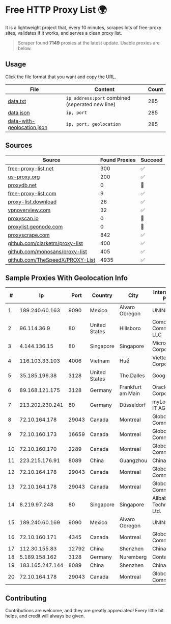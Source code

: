 
# Free HTTP Proxy List 🌍

It is a lightweight project that, every 10 minutes, scrapes lots of free-proxy sites, validates if it works, and serves a clean proxy list.


> Scraper found **7149** proxies at the latest update. Usable proxies are below.

## Usage

Click the file format that you want and copy the URL.


|File|Content|Count|
|----|-------|-----|
|[data.txt](https://raw.githubusercontent.com/themiralay/Proxy-List-World/master/data.txt)|`ip_address:port` combined (seperated new line)|285|
|[data.json](https://raw.githubusercontent.com/themiralay/Proxy-List-World/master/data.json)|`ip, port`|285|
|[data-with-geolocation.json](https://raw.githubusercontent.com/themiralay/Proxy-List-World/master/data-with-geolocation.json)|`ip, port, geolocation`|285|

## Sources

|Source|Found Proxies|Succeed|
|------|-------------|-------|
|[free-proxy-list.net](https://free-proxy-list.net)|300|✅|
|[us-proxy.org](https://www.us-proxy.org)|200|✅|
|[proxydb.net](http://proxydb.net)|0|🚫|
|[free-proxy-list.com](https://free-proxy-list.com/?page=&port=&type%5B%5D=http&type%5B%5D=https&up_time=0&search=Search)|9|✅|
|[proxy-list.download](https://www.proxy-list.download/HTTP)|26|✅|
|[vpnoverview.com](https://vpnoverview.com/privacy/anonymous-browsing/free-proxy-servers)|32|✅|
|[proxyscan.io](https://www.proxyscan.io)|0|🚫|
|[proxylist.geonode.com](https://proxylist.geonode.com/api/proxy-list?limit=300&page=1&sort_by=lastChecked&sort_type=desc&protocols=http,https)|0|🚫|
|[proxyscrape.com](https://api.proxyscrape.com/v2/?request=displayproxies&protocol=http&timeout=10000&country=all&ssl=all&anonymity=all)|842|✅|
|[github.com/clarketm/proxy-list](https://raw.githubusercontent.com/clarketm/proxy-list/master/proxy-list-raw.txt)|400|✅|
|[github.com/monosans/proxy-list](https://raw.githubusercontent.com/monosans/proxy-list/main/proxies/http.txt)|405|✅|
|[github.com/TheSpeedX/PROXY-List](https://raw.githubusercontent.com/TheSpeedX/PROXY-List/master/http.txt)|4935|✅|


## Sample Proxies With Geolocation Info

|#|Ip|Port|Country|City|Internet Service Provider|
|-|--|----|-------|----|-------------------------|
|1|189.240.60.163|9090|Mexico|Alvaro Obregon|UNINET|
|2|96.114.36.9|80|United States|Hillsboro|Comcast Cable Communications, LLC|
|3|4.144.136.15|80|Singapore|Singapore|Microsoft Corporation|
|4|116.103.33.103|4006|Vietnam|Huế|Viettel Corporation|
|5|35.185.196.38|3128|United States|The Dalles|Google LLC|
|6|89.168.121.175|3128|Germany|Frankfurt am Main|Oracle Corporation|
|7|213.202.230.241|80|Germany|Düsseldorf|myLoc managed IT AG|
|8|72.10.164.178|29043|Canada|Montreal|GloboTech Communications|
|9|72.10.160.173|16659|Canada|Montreal|GloboTech Communications|
|10|72.10.160.170|2289|Canada|Montreal|GloboTech Communications|
|11|223.215.176.91|8089|China|Guangzhou|Chinanet|
|12|72.10.164.178|29043|Canada|Montreal|GloboTech Communications|
|13|72.10.164.178|29043|Canada|Montreal|GloboTech Communications|
|14|8.219.97.248|80|Singapore|Singapore|Alibaba (US) Technology Co., Ltd.|
|15|189.240.60.169|9090|Mexico|Alvaro Obregon|UNINET|
|16|72.10.160.171|4345|Canada|Montreal|GloboTech Communications|
|17|112.30.155.83|12792|China|Shenzhen|China Mobile|
|18|5.189.158.162|3128|Germany|Nuremberg|Contabo GmbH|
|19|183.165.247.144|8089|China|Shenzhen|Chinanet|
|20|72.10.164.178|29043|Canada|Montreal|GloboTech Communications|



## Contributing

Contributions are welcome, and they are greatly appreciated! Every
little bit helps, and credit will always be given.

